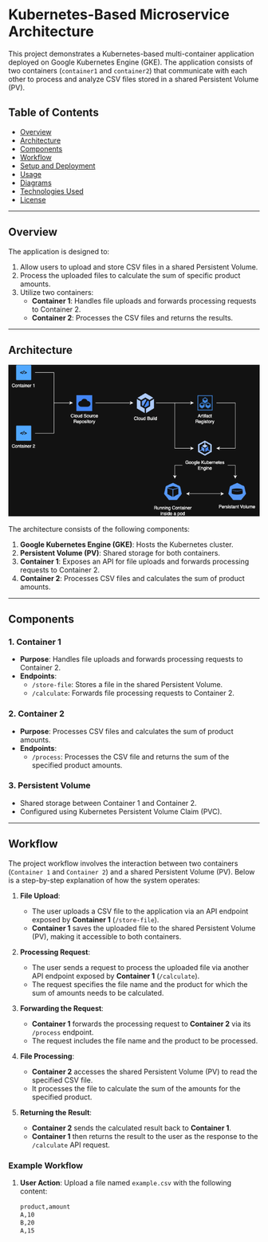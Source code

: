 # Kubernetes-Based Microservice Architecture

This project demonstrates a Kubernetes-based multi-container application deployed on Google Kubernetes Engine (GKE). The application consists of two containers (`container1` and `container2`) that communicate with each other to process and analyze CSV files stored in a shared Persistent Volume (PV).

## Table of Contents
- [Overview](#overview)
- [Architecture](#architecture)
- [Components](#components)
- [Workflow](#workflow)
- [Setup and Deployment](#setup-and-deployment)
- [Usage](#usage)
- [Diagrams](#diagrams)
- [Technologies Used](#technologies-used)
- [License](#license)

---

## Overview

The application is designed to:
1. Allow users to upload and store CSV files in a shared Persistent Volume.
2. Process the uploaded files to calculate the sum of specific product amounts.
3. Utilize two containers:
   - **Container 1**: Handles file uploads and forwards processing requests to Container 2.
   - **Container 2**: Processes the CSV files and returns the results.

---

## Architecture

![Architecture Diagram](./Architecture.png)

The architecture consists of the following components:
1. **Google Kubernetes Engine (GKE)**: Hosts the Kubernetes cluster.
2. **Persistent Volume (PV)**: Shared storage for both containers.
3. **Container 1**: Exposes an API for file uploads and forwards processing requests to Container 2.
4. **Container 2**: Processes CSV files and calculates the sum of product amounts.

---

## Components

### 1. **Container 1**
- **Purpose**: Handles file uploads and forwards processing requests to Container 2.
- **Endpoints**:
  - `/store-file`: Stores a file in the shared Persistent Volume.
  - `/calculate`: Forwards file processing requests to Container 2.

### 2. **Container 2**
- **Purpose**: Processes CSV files and calculates the sum of product amounts.
- **Endpoints**:
  - `/process`: Processes the CSV file and returns the sum of the specified product amounts.

### 3. **Persistent Volume**
- Shared storage between Container 1 and Container 2.
- Configured using Kubernetes Persistent Volume Claim (PVC).

---

## Workflow

The project workflow involves the interaction between two containers (`Container 1` and `Container 2`) and a shared Persistent Volume (PV). Below is a step-by-step explanation of how the system operates:

1. **File Upload**:
   - The user uploads a CSV file to the application via an API endpoint exposed by **Container 1** (`/store-file`).
   - **Container 1** saves the uploaded file to the shared Persistent Volume (PV), making it accessible to both containers.

2. **Processing Request**:
   - The user sends a request to process the uploaded file via another API endpoint exposed by **Container 1** (`/calculate`).
   - The request specifies the file name and the product for which the sum of amounts needs to be calculated.

3. **Forwarding the Request**:
   - **Container 1** forwards the processing request to **Container 2** via its `/process` endpoint.
   - The request includes the file name and the product to be processed.

4. **File Processing**:
   - **Container 2** accesses the shared Persistent Volume (PV) to read the specified CSV file.
   - It processes the file to calculate the sum of the amounts for the specified product.

5. **Returning the Result**:
   - **Container 2** sends the calculated result back to **Container 1**.
   - **Container 1** then returns the result to the user as the response to the `/calculate` API request.

### Example Workflow

1. **User Action**: Upload a file named `example.csv` with the following content:
   ```csv
   product,amount
   A,10
   B,20
   A,15
